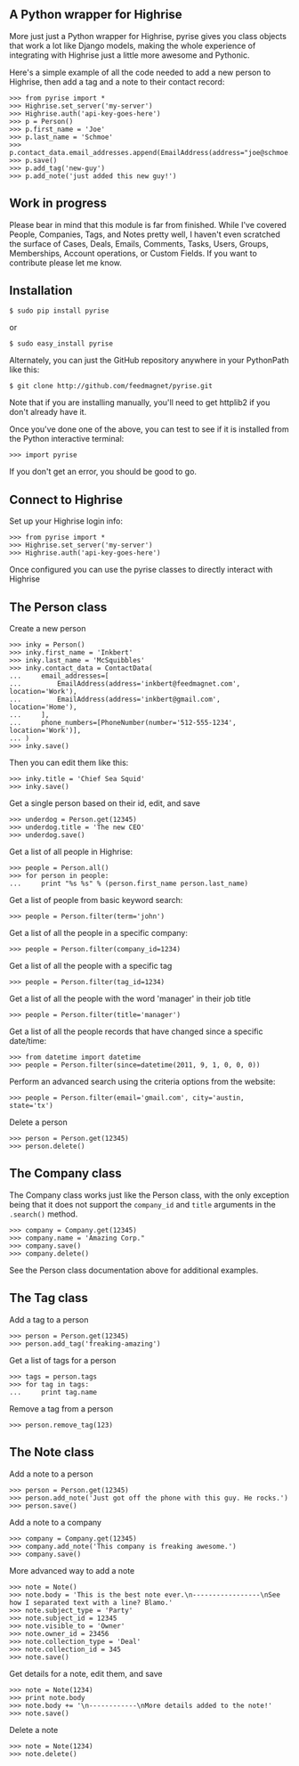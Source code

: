 A Python wrapper for Highrise
----------------------------------
More just just a Python wrapper for Highrise, pyrise gives you class
objects that work a lot like Django models, making the whole experience of
integrating with Highrise just a little more awesome and Pythonic.

Here's a simple example of all the code needed to add a new person to Highrise,
then add a tag and a note to their contact record:

    >>> from pyrise import *
    >>> Highrise.set_server('my-server')
    >>> Highrise.auth('api-key-goes-here')
    >>> p = Person()
    >>> p.first_name = 'Joe'
    >>> p.last_name = 'Schmoe'
    >>> p.contact_data.email_addresses.append(EmailAddress(address="joe@schmoe.com"))
    >>> p.save()
    >>> p.add_tag('new-guy')
    >>> p.add_note('just added this new guy!')


Work in progress
-------------------
Please bear in mind that this module is far from finished. While I've covered
People, Companies, Tags, and Notes pretty well, I haven't even scratched the
surface of Cases, Deals, Emails, Comments, Tasks, Users, Groups, Memberships,
Account operations, or Custom Fields. If you want to contribute please let
me know.


Installation
------------

    $ sudo pip install pyrise

or

    $ sudo easy_install pyrise

Alternately, you can just the GitHub repository anywhere in your PythonPath like this:

    $ git clone http://github.com/feedmagnet/pyrise.git

Note that if you are installing manually, you'll need to get httplib2 if you don't
already have it.

Once you've done one of the above, you can test to see if it is installed from
the Python interactive terminal:

    >>> import pyrise

If you don't get an error, you should be good to go.


Connect to Highrise
--------------------

Set up your Highrise login info:

    >>> from pyrise import *
    >>> Highrise.set_server('my-server')
    >>> Highrise.auth('api-key-goes-here')

Once configured you can use the pyrise classes to directly interact with Highrise


The Person class
-------------------

Create a new person

    >>> inky = Person()
    >>> inky.first_name = 'Inkbert'
    >>> inky.last_name = 'McSquibbles'
    >>> inky.contact_data = ContactData(
    ...     email_addresses=[
    ...         EmailAddress(address='inkbert@feedmagnet.com', location='Work'),
    ...         EmailAddress(address='inkbert@gmail.com', location='Home'),
    ...     ],
    ...     phone_numbers=[PhoneNumber(number='512-555-1234', location='Work')],
    ... )
    >>> inky.save()

Then you can edit them like this:

    >>> inky.title = 'Chief Sea Squid'
    >>> inky.save()

Get a single person based on their id, edit, and save

    >>> underdog = Person.get(12345)
    >>> underdog.title = 'The new CEO'
    >>> underdog.save()

Get a list of all people in Highrise:

    >>> people = Person.all()
    >>> for person in people:
    ...     print "%s %s" % (person.first_name person.last_name)

Get a list of people from basic keyword search:

    >>> people = Person.filter(term='john')

Get a list of all the people in a specific company:

    >>> people = Person.filter(company_id=1234)

Get a list of all the people with a specific tag

    >>> people = Person.filter(tag_id=1234)

Get a list of all the people with the word 'manager' in their job title

    >>> people = Person.filter(title='manager')

Get a list of all the people records that have changed since a specific date/time:

    >>> from datetime import datetime
    >>> people = Person.filter(since=datetime(2011, 9, 1, 0, 0, 0))

Perform an advanced search using the criteria options from the website:

    >>> people = Person.filter(email='gmail.com', city='austin, state='tx')

Delete a person

    >>> person = Person.get(12345)
    >>> person.delete()


The Company class
---------------------

The Company class works just like the Person class, with the only exception being that
it does not support the `company_id` and `title` arguments in the `.search()` method.

    >>> company = Company.get(12345)
    >>> company.name = 'Amazing Corp."
    >>> company.save()
    >>> company.delete()

See the Person class documentation above for additional examples.


The Tag class
-------------------

Add a tag to a person

    >>> person = Person.get(12345)
    >>> person.add_tag('freaking-amazing')

Get a list of tags for a person

    >>> tags = person.tags
    >>> for tag in tags:
    ...     print tag.name

Remove a tag from a person

    >>> person.remove_tag(123)


The Note class
-------------------

Add a note to a person

    >>> person = Person.get(12345)
    >>> person.add_note('Just got off the phone with this guy. He rocks.')
    >>> person.save()

Add a note to a company

    >>> company = Company.get(12345)
    >>> company.add_note('This company is freaking awesome.')
    >>> company.save()

More advanced way to add a note

    >>> note = Note()
    >>> note.body = 'This is the best note ever.\n-----------------\nSee how I separated text with a line? Blamo.'
    >>> note.subject_type = 'Party'
    >>> note.subject_id = 12345
    >>> note.visible_to = 'Owner'
    >>> note.owner_id = 23456
    >>> note.collection_type = 'Deal'
    >>> note.collection_id = 345
    >>> note.save()
    
Get details for a note, edit them, and save

    >>> note = Note(1234)
    >>> print note.body
    >>> note.body += '\n------------\nMore details added to the note!'
    >>> note.save()

Delete a note

    >>> note = Note(1234)
    >>> note.delete()